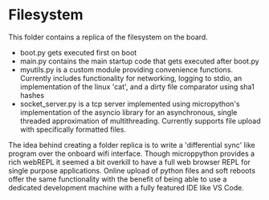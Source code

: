 # Filesystem
This folder contains a replica of the filesystem on the board.
 - boot.py gets executed first on boot
 - main.py contains the main startup code that gets executed after boot.py
 - myutils.py is a custom module providing convenience functions. Currently includes functionality for networking, logging to stdio, an implementation of the linux 'cat', and a dirty file comparator using sha1 hashes
 - socket_server.py is a tcp server implemented using micropython's implementation of the asyncio library for an asynchronous, single threaded approximation of multithreading. Currently supports file upload with specifically formatted files.

 The idea behind creating a folder replica is to write a 'differential sync' like program over the onboard wifi interface. Though microppython provides a rich webREPL it seemed a bit overkill to have a full web browser REPL for single purpose applications. Online upload of python files and soft reboots offer the same functionality with the benefit of being able to use a dedicated development machine with a fully featured IDE like VS Code.

